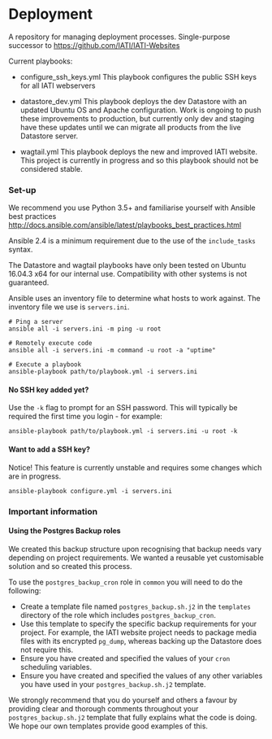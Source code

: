 # Deployment

A repository for managing deployment processes. Single-purpose successor to https://github.com/IATI/IATI-Websites

Current playbooks:
  - configure_ssh_keys.yml
      This playbook configures the public SSH keys for all IATI webservers

  - datastore_dev.yml
      This playbook deploys the dev Datastore with an updated Ubuntu OS and Apache configuration. Work is ongoing to push these improvements to production, but currently only dev and staging have these updates until we can migrate all products from the live Datastore server.

  - wagtail.yml
      This playbook deploys the new and improved IATI website. This project is currently in progress and so this playbook should not be considered stable.

### Set-up

We recommend you use Python 3.5+ and familiarise yourself with Ansible best practices http://docs.ansible.com/ansible/latest/playbooks_best_practices.html

Ansible 2.4 is a minimum requirement due to the use of the `include_tasks` syntax.

The Datastore and wagtail playbooks have only been tested on Ubuntu 16.04.3 x64 for our internal use. Compatibility with other systems is not guaranteed.

Ansible uses an inventory file to determine what hosts to work against. The inventory file we use is `servers.ini`.

```
# Ping a server
ansible all -i servers.ini -m ping -u root

# Remotely execute code
ansible all -i servers.ini -m command -u root -a "uptime"

# Execute a playbook
ansible-playbook path/to/playbook.yml -i servers.ini
```

#### No SSH key added yet?

Use the `-k` flag to prompt for an SSH password. This will typically be required the first time you login - for example:

```
ansible-playbook path/to/playbook.yml -i servers.ini -u root -k
```

#### Want to add a SSH key?

Notice! This feature is currently unstable and requires some changes which are in progress.

```
ansible-playbook configure.yml -i servers.ini
```

### Important information

#### Using the Postgres Backup roles

We created this backup structure upon recognising that backup needs vary depending on project requirements. We wanted a reusable yet customisable solution and so created this process.

To use the `postgres_backup_cron` role in `common` you will need to do the following:

- Create a template file named `postgres_backup.sh.j2` in the `templates` directory of the role which includes `postgres_backup_cron`.
- Use this template to specify the specific backup requirements for your project. For example, the IATI website project needs to package media files with its encrypted `pg_dump`, whereas backing up the Datastore does not require this.
- Ensure you have created and specified the values of your `cron` scheduling variables.
- Ensure you have created and specified the values of any other variables you have used in your `postgres_backup.sh.j2` template.

We strongly recommend that you do yourself and others a favour by providing clear and thorough comments throughout your `postgres_backup.sh.j2` template that fully explains what the code is doing. We hope our own templates provide good examples of this.
